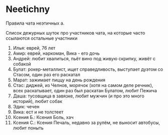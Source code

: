 # Neetichny
Правила чата неэтичных а.

Список дежурных шуток про участников чата, на которые часто ссылаются остальные участники
1. Илья: еврей, 76 лет
2. Амир: еврей, наркоман, Вика - его дочь
3. Андрей: любит хвалиться, пьёт вино под живую скрипку, живёт с собакой
4. Булат: рокер-металлист, ищет справедливость, выступает дуэтом со Стасом, один раз его раскатал
5. Марат: зажимает пиццу на день рождения
6. Стас: диджей, из Челнов, морячок (хотя на самом деле речник), всех раскатывает, один раз был раскатан Булатом, любит Пежича
7. Даша: тусовщица в завязке, любит мужчин (и про это много историй), любит собак
8. Эдик: чечен
9. Вика: ест и не толстеет
10. Ксения Б.: Ксения Боль, хач
11. Ксения С.: Ксения Печаль, недавно за рулём, не выносит автобусы, любит поныть
